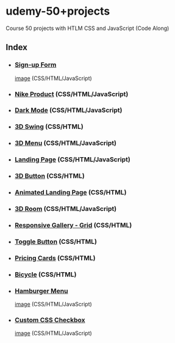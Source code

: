 # udemy-50+projects
Course 50 projects with HTLM CSS and JavaScript (Code Along)

## Index

- ### [Sign-up Form](https://github.com/glauciabierwagen/udemy-50projects/tree/main/signup-form) 
    <p>
      <a href="https://github.com/glauciabierwagen/udemy-50projects/blob/main/signup-form/readmeimage.png" width="750" target=“_blank>image</a> (CSS/HTML/JavaScript)
    </p>  

- ### [Nike Product](https://github.com/glauciabierwagen/udemy-50projects/tree/main/nike-product) (CSS/HTML/JavaScript)

- ### [Dark Mode](https://github.com/glauciabierwagen/udemy-50projects/tree/main/dark-mode) (CSS/HTML/JavaScript)

- ### [3D Swing](https://github.com/glauciabierwagen/udemy-50projects/tree/main/3d-swing) (CSS/HTML)

- ### [3D Menu](https://github.com/glauciabierwagen/udemy-50projects/tree/main/3d-menu) (CSS/HTML/JavaScript)

- ### [Landing Page](https://github.com/glauciabierwagen/udemy-50projects/tree/main/boxes-main) (CSS/HTML/JavaScript) 

- ### [3D Button](https://github.com/glauciabierwagen/udemy-50projects/tree/main/3d-button) (CSS/HTML)

- ### [Animated Landing Page](https://github.com/glauciabierwagen/udemy-50projects/tree/main/animated-landing-page) (CSS/HTML)

- ### [3D Room](https://github.com/glauciabierwagen/udemy-50projects/tree/main/3d-room) (CSS/HTML/JavaScript)

- ### [Responsive Gallery - Grid](https://github.com/glauciabierwagen/udemy-50projects/tree/main/responsive-gallery) (CSS/HTML)

- ### [Toggle Button](https://github.com/glauciabierwagen/udemy-50projects/tree/main/toggle_button) (CSS/HTML)

- ### [Pricing Cards](https://github.com/glauciabierwagen/udemy-50projects/tree/main/price-cards) (CSS/HTML)

- ### [Bicycle](https://github.com/glauciabierwagen/udemy-50projects/tree/main/bicycle) (CSS/HTML)

- ### [Hamburger Menu](https://github.com/glauciabierwagen/udemy-50projects/tree/main/hamburger-menu)
     <p>
      <a href="https://github.com/glauciabierwagen/udemy-50projects/blob/main/hamburger-menu/images/readmeimage.png?raw=true" width="750" target=“_blank">image</a>            (CSS/HTML/JavaScript)
    </p>
    
 - ### [Custom CSS Checkbox](https://github.com/glauciabierwagen/udemy-50projects/tree/main/custom-css-checkbox)
     <p>
      <a href="https://github.com/glauciabierwagen/udemy-50projects/blob/main/hamburger-menu/images/readmeimage.png?raw=true" width="750" target=“_blank">image</a>            (CSS/HTML/JavaScript)
    </p>  



